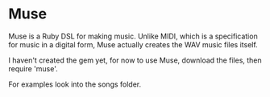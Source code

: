 Muse
====

Muse is a Ruby DSL for making music. Unlike MIDI, which is a specification for music in a digital form, Muse actually creates the WAV music files itself.

I haven't created the gem yet, for now to use Muse, download the files, then require 'muse'. 

For examples look into the songs folder.